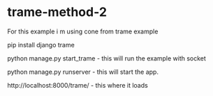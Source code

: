 # trame-method-2

For this example i m using cone from trame example

pip install django trame

python manage.py start_trame - this will run the example with socket

python manage.py runserver - this will start the app.

http://localhost:8000/trame/ - this where it loads